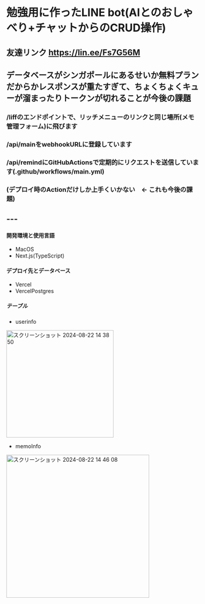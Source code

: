 # 勉強用に作ったLINE bot(AIとのおしゃべり+チャットからのCRUD操作)
## 友達リンク https://lin.ee/Fs7G56M
## データベースがシンガポールにあるせいか無料プランだからかレスポンスが重たすぎて、ちょくちょくキューが溜まったりトークンが切れることが今後の課題

### /liffのエンドポイントで、リッチメニューのリンクと同じ場所(メモ管理フォーム)に飛びます
### /api/mainをwebhookURLに登録しています
### /api/remindにGitHubActionsで定期的にリクエストを送信しています(.github/workflows/main.yml)
### (デプロイ時のActionだけしか上手くいかない　<- これも今後の課題)

## ---

#### 開発環境と使用言語
- MacOS
- Next.js(TypeScript)
#### デプロイ先とデータベース
- Vercel
- VercelPostgres
##### テーブル
- userinfo
<img width="280" alt="スクリーンショット 2024-08-22 14 38 50" src="https://github.com/user-attachments/assets/22967460-2cac-461a-b2e4-188b40d570e0">

- memoInfo
<img width="373" alt="スクリーンショット 2024-08-22 14 46 08" src="https://github.com/user-attachments/assets/1c8ec918-e190-49dc-873e-41c72a28e933">
